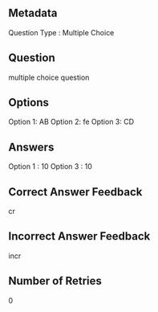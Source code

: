 ## Metadata
Question Type : Multiple Choice

## Question
multiple choice question

## Options
Option 1: AB
Option 2: fe
Option 3: CD

## Answers
Option 1 : 10
Option 3 : 10

## Correct Answer Feedback
cr

## Incorrect Answer Feedback
incr

## Number of Retries
0

